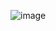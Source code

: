 ![image](https://user-images.githubusercontent.com/67556607/198882581-31e0a2f8-22a9-4bc3-89c8-cc41fd7139be.png)
